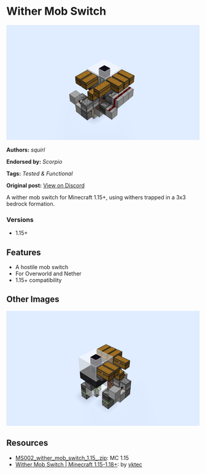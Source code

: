 # Wither Mob Switch
<img alt="2022-02-12_23.42.24.png" src="images/2022-02-12_23.42.24.png?raw=1" height="300px">

**Authors:** *squirl*

**Endorsed by:** *Scorpio*

**Tags:** *Tested & Functional*

**Original post:** [View on Discord](https://discord.com/channels/913065809096638494/1391981206177845268)

A wither mob switch for Minecraft 1.15+, using withers trapped in a 3x3 bedrock formation.
### Versions
- 1.15+
## Features
- A hostile mob switch
- For Overworld and Nether
- 1.15+ compatibility

## Other Images
<img src="images/2022-02-12_23.42.35.png?raw=1" height="300px">

## Resources
- [MS002_wither_mob_switch_1.15_.zip](attachments/MS002_wither_mob_switch_1.15_.zip): MC 1.15
- [Wither Mob Switch | Minecraft 1.15-1.18+](https://youtu.be/2qL3erHQgvE): by [vktec](https://www.youtube.com/@vktec)
